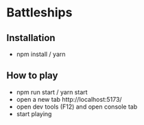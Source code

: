 # Battleships

## Installation

- npm install / yarn

## How to play

- npm run start / yarn start
- open a new tab http://localhost:5173/
- open dev tools (F12) and open console tab
- start playing
